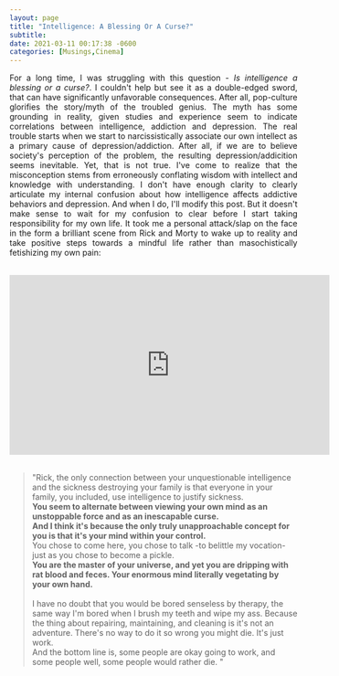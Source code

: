 ```yaml
---
layout: page
title: "Intelligence: A Blessing Or A Curse?"
subtitle: 
date: 2021-03-11 00:17:38 -0600
categories: [Musings,Cinema]
---
```



<p align="justify"> For a long time, I was struggling with this question - <i>Is intelligence a blessing or a curse?</i>. I couldn't help but see it as a double-edged sword, that can have significantly unfavorable consequences. After all, pop-culture glorifies the story/myth of the troubled genius. The myth has some grounding in reality, given studies and experience seem to indicate correlations between intelligence, addiction and depression. The real trouble starts when we start to narcissistically associate our own intellect as a primary cause of depression/addiction. After all, if we are to believe society's perception of the problem, the resulting depression/addicition seems inevitable. Yet, that is not true. I've come to realize that the misconception stems from erroneously conflating wisdom with intellect and knowledge with understanding. I don't have enough clarity to clearly articulate my internal confusion about how intelligence affects addictive behaviors and depression. And when I do, I'll modify this post. But it doesn't make sense to wait for my confusion to clear before I start taking responsibility for my own life. It took me a personal attack/slap on the face in the form a brilliant scene from Rick and Morty to wake up to reality and take positive steps towards a mindful life rather than masochistically fetishizing my own pain:   </p> <br>


<center>
<iframe width="560" height="315" src="https://www.youtube.com/embed/VvB8h5LNpwA" frameborder="0" allow="accelerometer; autoplay; clipboard-write; encrypted-media; gyroscope; picture-in-picture" allowfullscreen></iframe>
</center>

<br>

<blockquote>
"Rick, the only connection between your unquestionable intelligence and the sickness destroying your family is that everyone in your family, you included, use intelligence to justify sickness. <br>
    <b>You seem to alternate between viewing your own mind as an unstoppable force and as an inescapable curse. <br>
    And I think it's because the only truly unapproachable concept for you is that it's your mind within your control. </b> <br>
    You chose to come here, you chose to talk -to belittle my vocation- just as you chose to become a pickle.  <br>
    <b>You are the master of your universe, and yet you are dripping with rat blood and feces. Your enormous mind literally vegetating by your own hand. </b> <br> <br> 
I have no doubt that you would be bored senseless by therapy, the same way I'm bored when I brush my teeth and wipe my ass. Because the thing about repairing, maintaining, and cleaning is it's not an adventure. There's no way to do it so wrong you might die. It's just work. <br> 
    And the bottom line is, some people are okay going to work, and some people well, some people would rather die. "
</blockquote>
